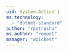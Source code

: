 ```yaml
---
uid: System.Action`1
ms.technology: 
  - "dotnet-standard"
author: "rpetrusha"
ms.author: "ronpet"
manager: "wpickett"
---
```

